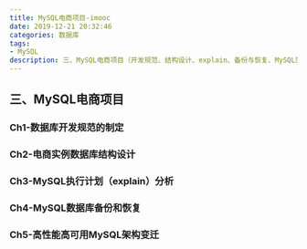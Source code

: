 ```yaml
---
title: MySQL电商项目-imooc
date: 2019-12-21 20:32:46
categories: 数据库
tags: 
- MySQL
description: 三、MySQL电商项目（开发规范、结构设计、explain、备份与恢复、MySQL架构）
---
```


## 三、MySQL电商项目

### Ch1-数据库开发规范的制定

### Ch2-电商实例数据库结构设计

### Ch3-MySQL执行计划（explain）分析

### Ch4-MySQL数据库备份和恢复

### Ch5-高性能高可用MySQL架构变迁
